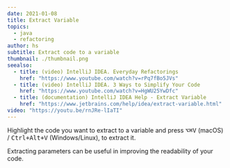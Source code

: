 ```yaml
---
date: 2021-01-08
title: Extract Variable
topics:
  - java
  - refactoring
author: hs
subtitle: Extract code to a variable
thumbnail: ./thumbnail.png
seealso:
  - title: (video) IntelliJ IDEA. Everyday Refactorings
    href: "https://www.youtube.com/watch?v=rPq7fBo5JVs"
  - title: (video) IntelliJ IDEA. 3 Ways to Simplify Your Code
    href: "https://www.youtube.com/watch?v=HgWU25YwDfc"
  - title: (documentation) IntelliJ IDEA Help - Extract Variable
    href: "https://www.jetbrains.com/help/idea/extract-variable.html"
video: "https://youtu.be/rnJRe-lIaTI"
---
```


Highlight the code you want to extract to a variable and press <kbd>⌥⌘V</kbd> (macOS) / <kbd>Ctrl+Alt+V</kbd> (Windows/Linux), to extract it.

Extracting parameters can be useful in improving the readability of your code.
